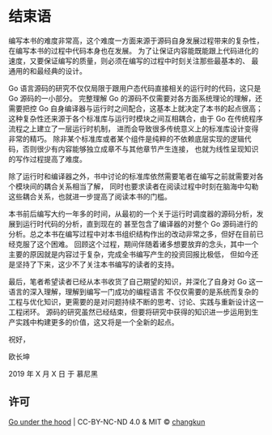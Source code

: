 # 结束语

编写本书的难度非常高，这个难度一方面来源于源码自身发展过程带来的复杂性，在编写本书的过程中代码本身也在发展。
为了让保证内容能既能跟上代码进化的速度，又要保证编写的质量，则必须在编写的过程中时刻关注那些最基本的、
最通用的和最经典的设计。

Go 语言源码的研究不仅仅局限于跟用户态代码直接相关的运行时的代码，这只是 Go 源码的一小部分。
完整理解 Go 的源码不仅需要对各方面系统理论的理解，还需要把控 Go 自身编译器与运行时之间配合，这基本上就决定了本书的起点很高；
这种复杂性还来源于各个标准库与运行时模块之间互相耦合，由于 Go 在传统程序流程之上建立了一层运行时机制，
进而会导致很多传统意义上的标准库设计变得非常的精巧。
除非某个标准库或者某个组件是纯粹的不依赖底层实现的逻辑代码，否则很少有内容能够独立成章不与其他章节产生连接，
也就为线性呈现知识的写作过程提高了难度。

除了运行时和编译器之外，书中讨论的标准库依然需要笔者在编写之前就需要对各个模块间的耦合关系相当了解，
同时也要求读者在阅读过程中时刻在脑海中勾勒这些耦合关系，也就进一步提高了阅读本书的门槛。

本书前后编写大约一年多的时间，从最初的一个关于运行时调度器的源码分析，发展到运行时代码的分析，直到现在的
甚至包含了编译器的对整个 Go 源码进行的分析。总之本书在编写过程中对本书组织结构作出的改动非常之多，但好在目前已经克服了这个困难。
回顾这个过程，期间伴随着诸多想要放弃的念头，其中一个主要的原因就是内容过于复杂，完成全书编写产生的投资回报比极低，
但如今还是坚持了下来，这少不了关注本书编写的读者的支持。

最后，笔者希望读者已经从本书收货了自己期望的知识，并深化了自身对 Go 这一语言的深入理解，理解到编写一门成功的编程语言
不仅仅需要的是系统而复杂的工程与优化知识，更需要的是对问题持续不断的思考、讨论、实践与重新设计这一工程闭环。
源码的研究虽然已经结束，但要将研究中获得的知识进一步运用到生产实践中构建更多的价值，这又将是一个全新的起点。

祝好，

欧长坤 

2019 年 X 月 X 日 于 慕尼黑

## 许可

[Go under the hood](https://github.com/changkun/go-under-the-hood) | CC-BY-NC-ND 4.0 & MIT &copy; [changkun](https://changkun.de)
